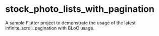 # stock_photo_lists_with_pagination

A sample Flutter project to demonstrate the usage of the latest infinite_scroll_pagination with BLoC usage.
